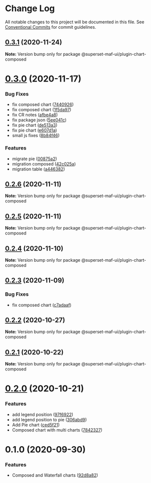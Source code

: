 # Change Log

All notable changes to this project will be documented in this file.
See [Conventional Commits](https://conventionalcommits.org) for commit guidelines.

## [0.3.1](https://gitlab.com/nielsen-media/maf/superset/superset-maf-ui/compare/@superset-maf-ui/plugin-chart-composed@0.2.6...@superset-maf-ui/plugin-chart-composed@0.3.1) (2020-11-24)

**Note:** Version bump only for package @superset-maf-ui/plugin-chart-composed





# [0.3.0](https://gitlab.com/nielsen-media/maf/superset/superset-maf-ui/compare/@superset-maf-ui/plugin-chart-composed@0.2.6...@superset-maf-ui/plugin-chart-composed@0.3.0) (2020-11-17)


### Bug Fixes

* fix composed chart ([7440926](https://gitlab.com/nielsen-media/maf/superset/superset-maf-ui/commit/74409269967ee4d5f9ae790d28de711528d2ea60))
* fix composed chart ([1f5da97](https://gitlab.com/nielsen-media/maf/superset/superset-maf-ui/commit/1f5da97f8aee4db0a35130022fcf5f66c32d7055))
* fix CR notes ([afbe4a8](https://gitlab.com/nielsen-media/maf/superset/superset-maf-ui/commit/afbe4a8fd75dcf9ddd1bdf29801f549f68766e31))
* fix package json ([5ee041c](https://gitlab.com/nielsen-media/maf/superset/superset-maf-ui/commit/5ee041c47b934dfd3c4434912e748244f4079afc))
* fix pie chart ([de513a3](https://gitlab.com/nielsen-media/maf/superset/superset-maf-ui/commit/de513a3978a04aa3194ed4e748ae0d1006ab3bdf))
* fix pie chart ([e607d1a](https://gitlab.com/nielsen-media/maf/superset/superset-maf-ui/commit/e607d1a108657ea3c7022babf74fcb81e18fd662))
* small js fixes ([8b84f46](https://gitlab.com/nielsen-media/maf/superset/superset-maf-ui/commit/8b84f467a3ffeb6b2a3e225a1c87e3a656d49d75))


### Features

* migrate pie ([00875a2](https://gitlab.com/nielsen-media/maf/superset/superset-maf-ui/commit/00875a238c0832eb4e50d971265a436ae5220a8f))
* migration composed ([42c025a](https://gitlab.com/nielsen-media/maf/superset/superset-maf-ui/commit/42c025a7f389d516988fa29efd4d1fed57acc39e))
* migration table ([a446382](https://gitlab.com/nielsen-media/maf/superset/superset-maf-ui/commit/a4463822a405dbc7ac86222f435267cfef5259bf))





## [0.2.6](https://gitlab.com/nielsen-media/maf/superset/superset-maf-ui/compare/@superset-maf-ui/plugin-chart-composed@0.2.5...@superset-maf-ui/plugin-chart-composed@0.2.6) (2020-11-11)

**Note:** Version bump only for package @superset-maf-ui/plugin-chart-composed





## [0.2.5](https://gitlab.com/nielsen-media/maf/superset/superset-maf-ui/compare/@superset-maf-ui/plugin-chart-composed@0.2.4...@superset-maf-ui/plugin-chart-composed@0.2.5) (2020-11-11)

**Note:** Version bump only for package @superset-maf-ui/plugin-chart-composed





## [0.2.4](https://gitlab.com/nielsen-media/maf/superset/superset-maf-ui/compare/@superset-maf-ui/plugin-chart-composed@0.2.3...@superset-maf-ui/plugin-chart-composed@0.2.4) (2020-11-10)

**Note:** Version bump only for package @superset-maf-ui/plugin-chart-composed





## [0.2.3](https://gitlab.com/nielsen-media/maf/superset/superset-maf-ui/compare/@superset-maf-ui/plugin-chart-composed@0.2.2...@superset-maf-ui/plugin-chart-composed@0.2.3) (2020-11-09)


### Bug Fixes

* fix composed chart ([c7adaaf](https://gitlab.com/nielsen-media/maf/superset/superset-maf-ui/commit/c7adaafada43133b01fdc0bcf861c29a6b5562bf))





## [0.2.2](https://gitlab.com/nielsen-media/maf/superset/superset-maf-ui/compare/@superset-maf-ui/plugin-chart-composed@0.2.1...@superset-maf-ui/plugin-chart-composed@0.2.2) (2020-10-27)

**Note:** Version bump only for package @superset-maf-ui/plugin-chart-composed





## [0.2.1](https://gitlab.com/nielsen-media/maf/superset/superset-maf-ui/compare/@superset-maf-ui/plugin-chart-composed@0.2.0...@superset-maf-ui/plugin-chart-composed@0.2.1) (2020-10-22)

**Note:** Version bump only for package @superset-maf-ui/plugin-chart-composed





# [0.2.0](https://gitlab.com/nielsen-media/maf/superset/superset-maf-ui/compare/@superset-maf-ui/plugin-chart-composed@0.1.0...@superset-maf-ui/plugin-chart-composed@0.2.0) (2020-10-21)


### Features

* add legend position ([97f6922](https://gitlab.com/nielsen-media/maf/superset/superset-maf-ui/commit/97f692268c91754ca3f49d1d25c5b3ae298f7670))
* add legend position to pie ([306abd9](https://gitlab.com/nielsen-media/maf/superset/superset-maf-ui/commit/306abd91596c3eb6eb4e692d7d0a99b93f6e6548))
* Add Pie chart ([ced5f21](https://gitlab.com/nielsen-media/maf/superset/superset-maf-ui/commit/ced5f2185ddfec2003d0b88b42c075beea0f0cb2))
* Composed chart with multi charts ([7842327](https://gitlab.com/nielsen-media/maf/superset/superset-maf-ui/commit/784232758f4109e484f3052b45445f16c470d53a))





# 0.1.0 (2020-09-30)


### Features

* Composed and Waterfall charts ([92d8a82](https://gitlab.com/nielsen-media/maf/superset/superset-maf-ui/commit/92d8a82da539d794f9b8c367a16f95249b912a50))
